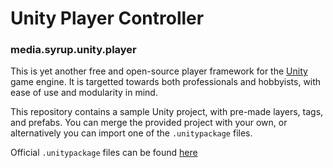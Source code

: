 # Unity Player Controller 
### media.syrup.unity.player

This is yet another free and open-source player framework for the 
[Unity](https://unity.com) game engine. It is targetted towards both 
professionals and hobbyists, with ease of use and modularity in mind. 

This repository contains a sample Unity project, with pre-made layers,
tags, and prefabs. You can merge the provided project with your own, or
alternatively you can import one of the `.unitypackage` files. 

Official `.unitypackage` files can be found 
[here](https://github.com/SyrupMedia/media.syrup.unity.player/releases/)
